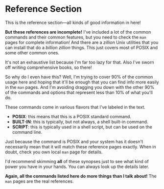# Reference Section

This is the reference section—all kinds of good information in here!

**But these references are incomplete!** I've included a lot of the
common commands and their common features, but you need to check the
`man` pages for complete information! And there are a _zillion_ Unix
utilities that you can install that do a _billion zillion_ things. This
just covers most of POSIX and some other common ones.

It's not an exhaustive list because I'm far too lazy for that. Also I've
sworn off writing comprehensive books, so there!

So why do I even have this? Well, I'm trying to cover 90% of the common
usage here and hoping that it'll be enough that you can find info more
easily in the `man` pages. And I'm avoiding dragging you down with the
other 90% of the commands and options that represent less than 10% of
what you'll do.

These commands come in various flavors that I've labeled in the text.

* **POSIX**: this means that this is a POSIX standard command.
* **BUILT-IN**: this is typically, but not always, a shell built-in
  command.
* **SCRIPT**: this is typically used in a shell script, but can be used
  on the command line.

Just because the command is POSIX and your system has it doesn't
necessarily mean that it will match these reference pages exactly. When
in doubt, check you own local `man` page for details.

I'd recommend skimming **all** of these synopses just to see what kind
of power you have in your hands. You can always look up the details
later.

**Again, all the commands listed here do more things than I talk
about!** The `man` pages are the real references.
